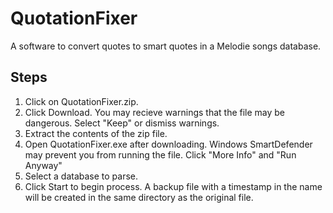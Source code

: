 # QuotationFixer
A software to convert quotes to smart quotes in a Melodie songs database.


## Steps
1. Click on QuotationFixer.zip.
2. Click Download. You may recieve warnings that the file may be dangerous. Select "Keep" or dismiss warnings.
3. Extract the contents of the zip file.
4. Open QuotationFixer.exe after downloading. Windows SmartDefender may prevent you from running the file. Click "More Info" and "Run Anyway"
5. Select a database to parse.
6. Click Start to begin process. A backup file with a timestamp in the name will be created in the same directory as the original file.



